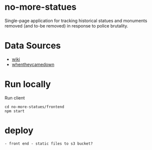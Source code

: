 # no-more-statues
Single-page application for tracking historical statues and monuments removed (and to-be removed) in response to police brutality.

# Data Sources
- [wiki](https://en.wikipedia.org/wiki/List_of_monuments_and_memorials_removed_during_the_George_Floyd_protests#United_States)
- [whentheycamedown](https://whentheycamedown.com/)

# Run locally
Run client
```
cd no-more-statues/frontend
npm start
```

# deploy
    - front end - static files to s3 bucket?